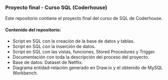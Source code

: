 ### Proyecto final - Curso SQL (Coderhouse)

Este repositorio contiene el proyecto final del curso de SQL de Coderhouse.

#### Contenido del repositorio:

- Script en SQL con la creación de la base de datos y tablas.
- Script en SQL con la inserción de datos.
- Script en SQL con las vistas, funciones, Stored Procedures y Trigger.
- Documentación con toda la descripción del proceso del proyecto.
- Base de datos: Dataset de Netflix.
- Diagrama entidad-relación generado en Draw.io y el obtenido de MySQL Workbench.
